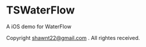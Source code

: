 TSWaterFlow
===========

A iOS demo for WaterFlow

Copyright shawnt22@gmail.com . All rightes received.